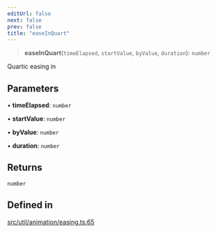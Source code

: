 ```yaml
---
editUrl: false
next: false
prev: false
title: "easeInQuart"
---
```


> **easeInQuart**(`timeElapsed`, `startValue`, `byValue`, `duration`): `number`

Quartic easing in

## Parameters

• **timeElapsed**: `number`

• **startValue**: `number`

• **byValue**: `number`

• **duration**: `number`

## Returns

`number`

## Defined in

[src/util/animation/easing.ts:65](https://github.com/fabricjs/fabric.js/blob/c093e29e73123dafcfa091ff4d5e04e690bb796e/src/util/animation/easing.ts#L65)
